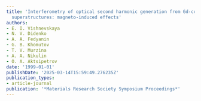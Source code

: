 ```yaml
---
title: 'Interferometry of optical second harmonic generation from Gd-containing Langmuir-Blodgett
  superstructures: magneto-induced effects'
authors:
- E. I. Vishnevskaya
- N. V. Didenko
- A. A. Fedyanin
- G. B. Khomutov
- T. V. Murzina
- A. A. Nikulin
- O. A. Aktsipetrov
date: '1999-01-01'
publishDate: '2025-03-14T15:59:49.276235Z'
publication_types:
- article-journal
publication: '*Materials Research Society Symposium Proceedings*'
---
```

